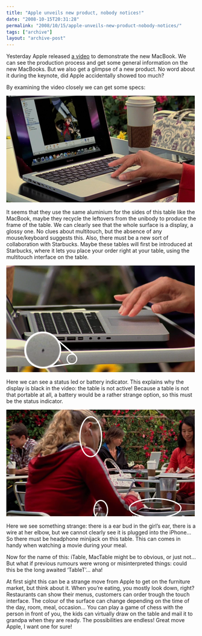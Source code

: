 ```yaml
---
title: "Apple unveils new product, nobody notices!"
date: "2008-10-15T20:31:28"
permalink: "2008/10/15/apple-unveils-new-product-nobody-notices/"
tags: ["archive"]
layout: "archive-post"
---
```

Yesterday Apple released [a video](http://www.youtube.com/watch?v=9QvbKSg1EqQ "http://www.youtube.com/watch?v=9QvbKSg1EqQ") to demonstrate the new MacBook. We can see the production process and get some general information on the new MacBooks. But we also get a glimpse of a new product. No word about it during the keynote, did Apple accidentally showed too much?

By examining the video closely we can get some specs:

[![](/images/blog/2008/10/itable.png "table")](/images/blog/2008/10/itable.png)

It seems that they use the same aluminium for the sides of this table like the MacBook, maybe they recycle the leftovers from the unibody to produce the frame of the table. We can clearly see that the whole surface is a display, a glossy one. No clues about multitouch, but the absence of any mouse/keyboard suggests this. Also, there must be a new sort of collaboration with Starbucks. Maybe these tables will first be introduced at Starbucks, where it lets you place your order right at your table, using the multitouch interface on the table.

[![](/images/blog/2008/10/itable-status-led.png "Status indicator")](/images/blog/2008/10/itable-status-led.png)

Here we can see a status led or battery indicator. This explains why the display is black in the video: the table is not active! Because a table is not that portable at all, a battery would be a rather strange option, so this must be the status indicator.

[![](/images/blog/2008/10/itable-earbuds.png "Earbuds")](/images/blog/2008/10/itable-earbuds.png)

Here we see something strange: there is a ear bud in the girl’s ear, there is a wire at her elbow, but we cannot clearly see it is plugged into the iPhone… So there must be headphone minijack on this table. This can comes in handy when watching a movie during your meal.

Now for the name of this: iTable, MacTable might be to obvious, or just not… But what if previous rumours were wrong or misinterpreted things: could this be the long awaited ‘TableT’… aha!

At first sight this can be a strange move from Apple to get on the furniture market, but think about it. When you’re eating, you mostly look down, right? Restaurants can show their menus, customers can order trough the touch interface. The colour of the surface can change depending on the time of the day, room, meal, occasion… You can play a game of chess with the person in front of you, the kids can virtually draw on the table and mail it to grandpa when they are ready. The possibilities are endless! Great move Apple, I want one for sure!
